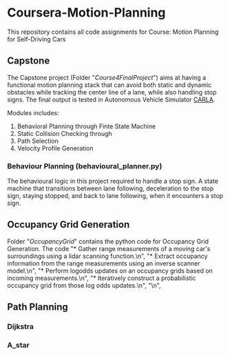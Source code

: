 # Coursera-Motion-Planning
This repository contains all code assignments for Course: Motion Planning for Self-Driving Cars 

## Capstone
The Capstone project (Folder "*Course4FinalProject*") aims at having a functional motion planning stack that can avoid both static and dynamic obstacles while tracking the center line of a lane, while also handling stop signs. The final output is tested in Autonomous Vehicle Simulator [CARLA](https://carla.org/). 

Modules includes:
1. Behavioral Planning through Finte State Machine
2. Static Collision Checking through 
3. Path Selection
4. Velocity Profile Generation

### Behaviour Planning (behavioural_planner.py)
The behavioural logic in this project required to handle a stop sign. A state machine that transitions between lane following, deceleration to the stop sign, staying stopped, and back to lane following, when it encounters a stop sign. 

## Occupancy Grid Generation
Folder "*OccupancyGrid*" contains the python code for  Occupancy Grid Generation. The code 
    "* Gather range measurements of a moving car's surroundings using a lidar scanning function.\n",
    "* Extract occupancy information from the range measurements using an inverse scanner model.\n",
    "* Perform logodds updates on an occupancy grids based on incoming measurements.\n",
    "* Iteratively construct a probabilistic occupancy grid from those log odds updates.\n",
    "\n",
## Path Planning
### Dijkstra

### A_star


